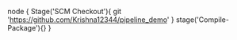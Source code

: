 node {
 Stage('SCM Checkout'){
  git 'https://github.com/Krishna12344/pipeline_demo'
  }
  stage('Compile-Package'){}
  }
